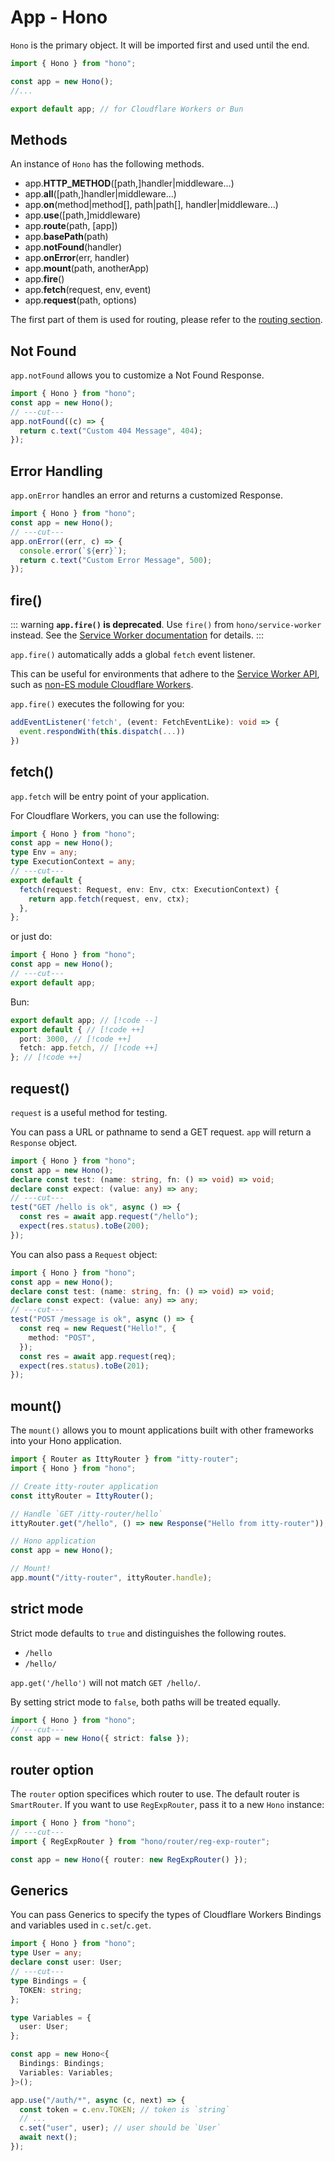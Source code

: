 # App - Hono

`Hono` is the primary object. It will be imported first and used until the end.

```ts twoslash
import { Hono } from "hono";

const app = new Hono();
//...

export default app; // for Cloudflare Workers or Bun
```

## Methods

An instance of `Hono` has the following methods.

- app.**HTTP_METHOD**(\[path,\]handler|middleware...)
- app.**all**(\[path,\]handler|middleware...)
- app.**on**(method|method[], path|path[], handler|middleware...)
- app.**use**(\[path,\]middleware)
- app.**route**(path, \[app\])
- app.**basePath**(path)
- app.**notFound**(handler)
- app.**onError**(err, handler)
- app.**mount**(path, anotherApp)
- app.**fire**()
- app.**fetch**(request, env, event)
- app.**request**(path, options)

The first part of them is used for routing, please refer to the
[routing section](/docs/api/routing).

## Not Found

`app.notFound` allows you to customize a Not Found Response.

```ts twoslash
import { Hono } from "hono";
const app = new Hono();
// ---cut---
app.notFound((c) => {
  return c.text("Custom 404 Message", 404);
});
```

## Error Handling

`app.onError` handles an error and returns a customized Response.

```ts twoslash
import { Hono } from "hono";
const app = new Hono();
// ---cut---
app.onError((err, c) => {
  console.error(`${err}`);
  return c.text("Custom Error Message", 500);
});
```

## fire()

::: warning **`app.fire()` is deprecated**. Use `fire()` from
`hono/service-worker` instead. See the
[Service Worker documentation](/docs/getting-started/service-worker) for
details. :::

`app.fire()` automatically adds a global `fetch` event listener.

This can be useful for environments that adhere to the
[Service Worker API](https://developer.mozilla.org/en-US/docs/Web/API/Service_Worker_API),
such as
[non-ES module Cloudflare Workers](https://developers.cloudflare.com/workers/reference/migrate-to-module-workers/).

`app.fire()` executes the following for you:

```ts
addEventListener('fetch', (event: FetchEventLike): void => {
  event.respondWith(this.dispatch(...))
})
```

## fetch()

`app.fetch` will be entry point of your application.

For Cloudflare Workers, you can use the following:

```ts twoslash
import { Hono } from "hono";
const app = new Hono();
type Env = any;
type ExecutionContext = any;
// ---cut---
export default {
  fetch(request: Request, env: Env, ctx: ExecutionContext) {
    return app.fetch(request, env, ctx);
  },
};
```

or just do:

```ts twoslash
import { Hono } from "hono";
const app = new Hono();
// ---cut---
export default app;
```

Bun:

<!-- prettier-ignore -->

```ts
export default app; // [!code --]
export default { // [!code ++]
  port: 3000, // [!code ++]
  fetch: app.fetch, // [!code ++]
}; // [!code ++]
```

## request()

`request` is a useful method for testing.

You can pass a URL or pathname to send a GET request. `app` will return a
`Response` object.

```ts twoslash
import { Hono } from "hono";
const app = new Hono();
declare const test: (name: string, fn: () => void) => void;
declare const expect: (value: any) => any;
// ---cut---
test("GET /hello is ok", async () => {
  const res = await app.request("/hello");
  expect(res.status).toBe(200);
});
```

You can also pass a `Request` object:

```ts twoslash
import { Hono } from "hono";
const app = new Hono();
declare const test: (name: string, fn: () => void) => void;
declare const expect: (value: any) => any;
// ---cut---
test("POST /message is ok", async () => {
  const req = new Request("Hello!", {
    method: "POST",
  });
  const res = await app.request(req);
  expect(res.status).toBe(201);
});
```

## mount()

The `mount()` allows you to mount applications built with other frameworks into
your Hono application.

```ts
import { Router as IttyRouter } from "itty-router";
import { Hono } from "hono";

// Create itty-router application
const ittyRouter = IttyRouter();

// Handle `GET /itty-router/hello`
ittyRouter.get("/hello", () => new Response("Hello from itty-router"));

// Hono application
const app = new Hono();

// Mount!
app.mount("/itty-router", ittyRouter.handle);
```

## strict mode

Strict mode defaults to `true` and distinguishes the following routes.

- `/hello`
- `/hello/`

`app.get('/hello')` will not match `GET /hello/`.

By setting strict mode to `false`, both paths will be treated equally.

```ts twoslash
import { Hono } from "hono";
// ---cut---
const app = new Hono({ strict: false });
```

## router option

The `router` option specifices which router to use. The default router is
`SmartRouter`. If you want to use `RegExpRouter`, pass it to a new `Hono`
instance:

```ts twoslash
import { Hono } from "hono";
// ---cut---
import { RegExpRouter } from "hono/router/reg-exp-router";

const app = new Hono({ router: new RegExpRouter() });
```

## Generics

You can pass Generics to specify the types of Cloudflare Workers Bindings and
variables used in `c.set`/`c.get`.

```ts twoslash
import { Hono } from "hono";
type User = any;
declare const user: User;
// ---cut---
type Bindings = {
  TOKEN: string;
};

type Variables = {
  user: User;
};

const app = new Hono<{
  Bindings: Bindings;
  Variables: Variables;
}>();

app.use("/auth/*", async (c, next) => {
  const token = c.env.TOKEN; // token is `string`
  // ...
  c.set("user", user); // user should be `User`
  await next();
});
```
